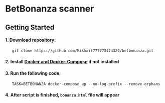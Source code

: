 # BetBonanza scanner

## Getting Started

#### 1. Download repository:
```
   git clone https://github.com/Mikhail777773424324/betbonanza.git
```

#### 2. Install [Docker and Docker-Compose](https://docs.docker.com/compose/install/) if not installed 

#### 3. Run the following code:

```
   TASK=BETBONANZA docker-compose up --no-log-prefix --remove-orphans
```

#### 4. After script is finished, `bonanza.html` file will appear
